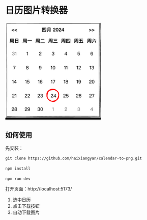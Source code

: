 # 日历图片转换器

<img src="./图示.jpeg" width="300">

## 如何使用

先安装：

```shell
git clone https://github.com/haixiangyan/calendar-to-png.git

npm install

npm run dev
```

打开页面：http://localhost:5173/

1. 选中日历
2. 点击下载按钮
3. 自动下载图片
